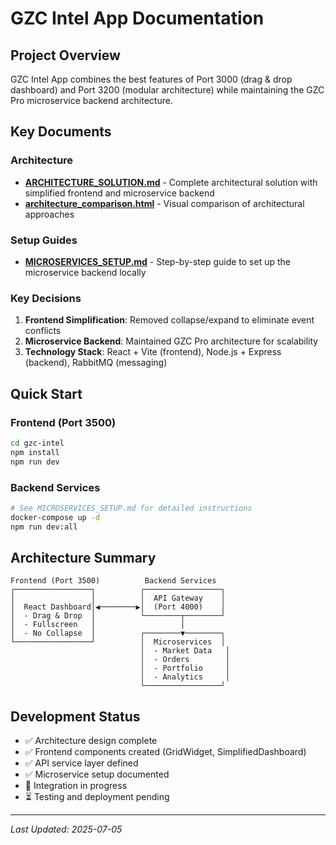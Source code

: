 # GZC Intel App Documentation

## Project Overview

GZC Intel App combines the best features of Port 3000 (drag & drop dashboard) and Port 3200 (modular architecture) while maintaining the GZC Pro microservice backend architecture.

## Key Documents

### Architecture
- **[ARCHITECTURE_SOLUTION.md](./ARCHITECTURE_SOLUTION.md)** - Complete architectural solution with simplified frontend and microservice backend
- **[architecture_comparison.html](../architecture_comparison.html)** - Visual comparison of architectural approaches

### Setup Guides
- **[MICROSERVICES_SETUP.md](./MICROSERVICES_SETUP.md)** - Step-by-step guide to set up the microservice backend locally

### Key Decisions

1. **Frontend Simplification**: Removed collapse/expand to eliminate event conflicts
2. **Microservice Backend**: Maintained GZC Pro architecture for scalability
3. **Technology Stack**: React + Vite (frontend), Node.js + Express (backend), RabbitMQ (messaging)

## Quick Start

### Frontend (Port 3500)
```bash
cd gzc-intel
npm install
npm run dev
```

### Backend Services
```bash
# See MICROSERVICES_SETUP.md for detailed instructions
docker-compose up -d
npm run dev:all
```

## Architecture Summary

```
Frontend (Port 3500)          Backend Services
┌─────────────────┐          ┌─────────────────┐
│                 │          │  API Gateway    │
│  React Dashboard│◀────────▶│  (Port 4000)    │
│  - Drag & Drop  │          └────────┬────────┘
│  - Fullscreen   │                   │
│  - No Collapse  │          ┌────────▼────────┐
└─────────────────┘          │  Microservices  │
                             │  - Market Data   │
                             │  - Orders        │
                             │  - Portfolio     │
                             │  - Analytics     │
                             └─────────────────┘
```

## Development Status

- ✅ Architecture design complete
- ✅ Frontend components created (GridWidget, SimplifiedDashboard)
- ✅ API service layer defined
- ✅ Microservice setup documented
- 🔄 Integration in progress
- ⏳ Testing and deployment pending

---

*Last Updated: 2025-07-05*